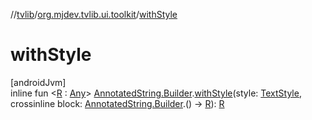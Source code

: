 //[tvlib](../../index.md)/[org.mjdev.tvlib.ui.toolkit](index.md)/[withStyle](with-style.md)

# withStyle

[androidJvm]\
inline fun &lt;[R](with-style.md) : [Any](https://kotlinlang.org/api/latest/jvm/stdlib/kotlin/-any/index.html)&gt; [AnnotatedString.Builder](https://developer.android.com/reference/kotlin/androidx/compose/ui/text/AnnotatedString.Builder.html).[withStyle](with-style.md)(style: [TextStyle](https://developer.android.com/reference/kotlin/androidx/compose/ui/text/TextStyle.html), crossinline block: [AnnotatedString.Builder](https://developer.android.com/reference/kotlin/androidx/compose/ui/text/AnnotatedString.Builder.html).() -&gt; [R](with-style.md)): [R](with-style.md)
